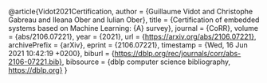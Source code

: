 @article{Vidot2021Certification,
  author    = {Guillaume Vidot and
               Christophe Gabreau and
               Ileana Ober and
               Iulian Ober},
  title     = {Certification of embedded systems based on Machine Learning: {A} survey},
  journal   = {CoRR},
  volume    = {abs/2106.07221},
  year      = {2021},
  url       = {https://arxiv.org/abs/2106.07221},
  archivePrefix = {arXiv},
  eprint    = {2106.07221},
  timestamp = {Wed, 16 Jun 2021 10:42:19 +0200},
  biburl    = {https://dblp.org/rec/journals/corr/abs-2106-07221.bib},
  bibsource = {dblp computer science bibliography, https://dblp.org}
}